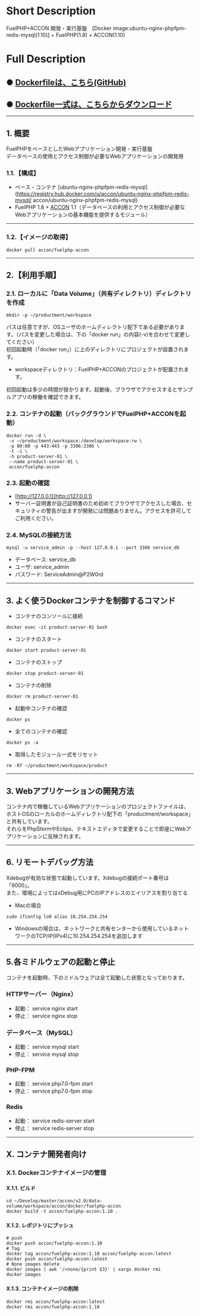 # Short Description
FuelPHP+ACCON 開発・実行基盤　[Docker image:ubuntu-nginx-phpfpm-redis-mysql(1.10)] + FuelPHP(1.8) + ACCON(1.10)

# Full Description

## ● [Dockerfileは、こちら(GitHub)](https://github.com/maemori/accon/blob/master/docker/fuelphp-accon/Dockerfile)

## ● [Dockerfile一式は、こちらからダウンロード](https://kurobuta.jp/download/view/17)

-----

## 1. 概要

FuelPHPをベースとしたWebアプリケーション開発・実行基盤  
データベースの使用とアクセス制御が必要なWebアプリケーションの開発用

### 1.1.【構成】

* ベース・コンテナ [ubuntu-nginx-phpfpm-redis-mysql](https://registry.hub.docker.com/u/accon/ubuntu-nginx-phpfpm-redis-mysql/ accon/ubuntu-nginx-phpfpm-redis-mysql)
* FuelPHP 1.8 + [ACCON](https://kurobuta.jp/books/book/manual/accon/) 1.1（データベースの利用とアクセス制御が必要なWebアプリケーションの基本機能を提供するモジュール）

-----

### 1.2.【イメージの取得】

```bash:
docker pull accon/fuelphp-accon
```

-----

## 2.【利用手順】

### 2.1. ローカルに「Data Volume」（共有ディレクトリ）ディレクトリを作成

```bash:
mkdir -p ~/productment/workspace
```

パスは任意ですが、OSユーザのホームディレクトリ配下である必要があります。（パスを変更した場合は、下の「docker run」の内容(-v)を合わせて変更してください）  
初回起動時（「docker run」）に上のディレクトリにプロジェクトが設置されます。  

  * workspaceディレクトリ：FuelPHP+ACCONのプロジェクトが配置されます。

初回起動は多少の時間が掛かります。起動後、ブラウザでアクセスするとサンプルアプリの稼働を確認できます。

### 2.2. コンテナの起動（バックグラウンドでFuelPHP+ACCONを起動）

```bash:
docker run -d \
 -v ~/productment/workspace:/develop/workspace:rw \
 -p 80:80 -p 443:443 -p 3306:3306 \
 -t -i \
 -h product-server-01 \
 --name product-server-01 \
 accon/fuelphp-accon
```

### 2.3. 起動の確認

* [http://127.0.0.1](http://127.0.0.1)
* サーバー証明書が自己証明書のため初めてブラウザでアクセスした場合、セキュリティの警告が出ますが開発には問題ありません。アクセスを許可してご利用ください。

### 2.4. MySQLの接続方法

```bash:
mysql -u service_admin -p --host 127.0.0.1 --port 3306 service_db
```

* データベース: service_db
* ユーザ: service_admin
* パスワード: ServiceAdmin@P2W0rd

-----

## 3. よく使うDockerコンテナを制御するコマンド

* コンテナのコンソールに接続
```bash:
docker exec -it product-server-01 bash
```

* コンテナのスタート
```bash:
docker start product-server-01
```

* コンテナのストップ
```bash:
docker stop product-server-01
```

* コンテナの削除
```bash:
docker rm product-server-01
```

* 起動中コンテナの確認
```bash:
docker ps
```

* 全てのコンテナの確認
```bash:
docker ps -a
```

* 取得したモジュール一式をリセット
```bash:
rm -Rf ~/productment/workspace/product
```

-----

## 3. Webアプリケーションの開発方法

コンテナ内で稼働しているWebアプリケーションのプロジェクトファイルは、ホストOSのローカルのホームディレクトリ配下の「productment/workspace」と共有しています。  
それらをPhpStormやEclips、テキストエディタで変更することで即座にWebアプリケーションに反映されます。

-----

## 6. リモートデバッグ方法

Xdebugが有効な状態で起動しています。Xdebugの接続ポート番号は「9000」。  
また、環境によってはxDebug用にPCのIPアドレスのエイリアスを割り当てる

* Macの場合

```
sudo ifconfig lo0 alias 10.254.254.254
```

* Windowsの場合は、ネットワークと共有センターから使用しているネットワークのTCP/IP(IPv4)に10.254.254.254を追加します

-----

## 5.各ミドルウェアの起動と停止

コンテナを起動時、下のミドルウェアは全て起動した状態となっております。

### HTTPサーバー（Nginx）

* 起動： service nginx start
* 停止： service nginx stop

### データベース（MySQL）

* 起動： service mysql start
* 停止： service mysql stop

### PHP-FPM

* 起動： service php7.0-fpm start
* 停止： service php7.0-fpm stop

### Redis

* 起動： service redis-server start
* 停止： service redis-server stop


-----

## X. コンテナ開発者向け

### X.1. Dockerコンテナイメージの管理

#### X.1.1. ビルド

```bash:
cd ~/Develop/master/accon/v2.0/data-volume/workspace/accon/docker/fuelphp-accon
docker build -t accon/fuelphp-accon:1.10 .
```

#### X.1.2. レポジトリにプッシュ

```bash:
# push
docker push accon/fuelphp-accon:1.10
# Tag
docker tag accon/fuelphp-accon:1.10 accon/fuelphp-accon:latest
docker push accon/fuelphp-accon:latest
# None images delete
docker images | awk '/<none/{print $3}' | xargs docker rmi
docker images
```

#### X.1.3. コンテナイメージの削除

```
docker rmi accon/fuelphp-accon:latest
docker rmi accon/fuelphp-accon:1.10
```
